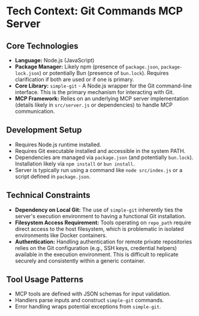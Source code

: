 # Tech Context: Git Commands MCP Server

## Core Technologies

- **Language:** Node.js (JavaScript)
- **Package Manager:** Likely npm (presence of `package.json`, `package-lock.json`) or potentially Bun (presence of `bun.lock`). Requires clarification if both are used or if one is primary.
- **Core Library:** `simple-git` - A Node.js wrapper for the Git command-line interface. This is the primary mechanism for interacting with Git.
- **MCP Framework:** Relies on an underlying MCP server implementation (details likely in `src/server.js` or dependencies) to handle MCP communication.

## Development Setup

- Requires Node.js runtime installed.
- Requires Git executable installed and accessible in the system PATH.
- Dependencies are managed via `package.json` (and potentially `bun.lock`). Installation likely via `npm install` or `bun install`.
- Server is typically run using a command like `node src/index.js` or a script defined in `package.json`.

## Technical Constraints

- **Dependency on Local Git:** The use of `simple-git` inherently ties the server's execution environment to having a functional Git installation.
- **Filesystem Access Requirement:** Tools operating on `repo_path` require direct access to the host filesystem, which is problematic in isolated environments like Docker containers.
- **Authentication:** Handling authentication for remote private repositories relies on the Git configuration (e.g., SSH keys, credential helpers) available in the execution environment. This is difficult to replicate securely and consistently within a generic container.

## Tool Usage Patterns

- MCP tools are defined with JSON schemas for input validation.
- Handlers parse inputs and construct `simple-git` commands.
- Error handling wraps potential exceptions from `simple-git`.
